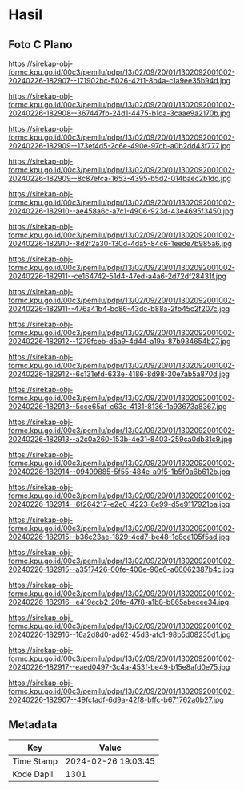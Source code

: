 # Hasil

## Foto C Plano

https://sirekap-obj-formc.kpu.go.id/00c3/pemilu/pdpr/13/02/09/20/01/1302092001002-20240226-182907--171902bc-5026-42f1-8b4a-c1a9ee35b94d.jpg

https://sirekap-obj-formc.kpu.go.id/00c3/pemilu/pdpr/13/02/09/20/01/1302092001002-20240226-182908--367447fb-24d1-4475-b1da-3caae9a2170b.jpg

https://sirekap-obj-formc.kpu.go.id/00c3/pemilu/pdpr/13/02/09/20/01/1302092001002-20240226-182909--173ef4d5-2c6e-490e-97cb-a0b2dd43f777.jpg

https://sirekap-obj-formc.kpu.go.id/00c3/pemilu/pdpr/13/02/09/20/01/1302092001002-20240226-182909--8c87efca-1653-4395-b5d2-014baec2b1dd.jpg

https://sirekap-obj-formc.kpu.go.id/00c3/pemilu/pdpr/13/02/09/20/01/1302092001002-20240226-182910--ae458a6c-a7c1-4906-923d-43e4695f3450.jpg

https://sirekap-obj-formc.kpu.go.id/00c3/pemilu/pdpr/13/02/09/20/01/1302092001002-20240226-182910--8d2f2a30-130d-4da5-84c6-1eede7b985a6.jpg

https://sirekap-obj-formc.kpu.go.id/00c3/pemilu/pdpr/13/02/09/20/01/1302092001002-20240226-182911--ce164742-51d4-47ed-a4a6-2d72df28431f.jpg

https://sirekap-obj-formc.kpu.go.id/00c3/pemilu/pdpr/13/02/09/20/01/1302092001002-20240226-182911--476a41b4-bc86-43dc-b88a-2fb45c2f207c.jpg

https://sirekap-obj-formc.kpu.go.id/00c3/pemilu/pdpr/13/02/09/20/01/1302092001002-20240226-182912--1279fceb-d5a9-4d44-a19a-87b934654b27.jpg

https://sirekap-obj-formc.kpu.go.id/00c3/pemilu/pdpr/13/02/09/20/01/1302092001002-20240226-182912--6c131efd-633e-4186-8d98-30e7ab5a870d.jpg

https://sirekap-obj-formc.kpu.go.id/00c3/pemilu/pdpr/13/02/09/20/01/1302092001002-20240226-182913--5cce65af-c63c-4131-8136-1a93673a8367.jpg

https://sirekap-obj-formc.kpu.go.id/00c3/pemilu/pdpr/13/02/09/20/01/1302092001002-20240226-182913--a2c0a260-153b-4e31-8403-259ca0db31c9.jpg

https://sirekap-obj-formc.kpu.go.id/00c3/pemilu/pdpr/13/02/09/20/01/1302092001002-20240226-182914--09499885-5f55-484e-a9f5-1b5f0a6b612b.jpg

https://sirekap-obj-formc.kpu.go.id/00c3/pemilu/pdpr/13/02/09/20/01/1302092001002-20240226-182914--6f264217-e2e0-4223-8e99-d5e9117921ba.jpg

https://sirekap-obj-formc.kpu.go.id/00c3/pemilu/pdpr/13/02/09/20/01/1302092001002-20240226-182915--b36c23ae-1829-4cd7-be48-1c8ce105f5ad.jpg

https://sirekap-obj-formc.kpu.go.id/00c3/pemilu/pdpr/13/02/09/20/01/1302092001002-20240226-182915--a3517426-00fe-400e-90e6-a66062387b4c.jpg

https://sirekap-obj-formc.kpu.go.id/00c3/pemilu/pdpr/13/02/09/20/01/1302092001002-20240226-182916--e419ecb2-20fe-47f8-a1b8-b865abecee34.jpg

https://sirekap-obj-formc.kpu.go.id/00c3/pemilu/pdpr/13/02/09/20/01/1302092001002-20240226-182916--16a2d8d0-ad62-45d3-afc1-98b5d08235d1.jpg

https://sirekap-obj-formc.kpu.go.id/00c3/pemilu/pdpr/13/02/09/20/01/1302092001002-20240226-182917--eaed0497-3c4a-453f-be49-b15e8afd0e75.jpg

https://sirekap-obj-formc.kpu.go.id/00c3/pemilu/pdpr/13/02/09/20/01/1302092001002-20240226-182907--49fcfadf-6d9a-42f8-bffc-b671762a0b27.jpg


## Metadata

| Key        | Value               |
| ---------- | ------------------- |
| Time Stamp | 2024-02-26 19:03:45 |
| Kode Dapil | 1301                |



